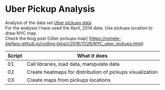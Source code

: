 # Uber Pickup Analysis

Analysis of the data set [Uber pickups data](https://github.com/fivethirtyeight/uber-tlc-foil-response)    
For the analysis I have used the April, 2014 data. Use pickups location to draw NYC map.    
Check the blog post [Uber pickups map] (https://romele-stefano.github.io/coding-blog/r/2016/11/28/NYC_uber_pickups.html)


	
| Script | What it does |
|--------|--------------|
| 01 | Call libraries, load data, manipulate data |
| 02 | Create heatmaps for distribution of pickups visualization |
| 03 | Create maps from pickups locations |

